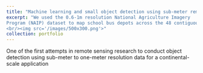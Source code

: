 ```yaml
---
title: "Machine learning and small object detection using sub-meter remote sensing data"
excerpt: "We used the 0.6-1m resolution National Agriculture Imagery
Program (NAIP) dataset to map school bus depots across the 48 contiguous U.S. states
<br/><img src='/images/500x300.png'>"
collection: portfolio
---
```



One of the first attempts in remote sensing research to conduct object detection using sub-meter to one-meter resolution data for a continental-scale application